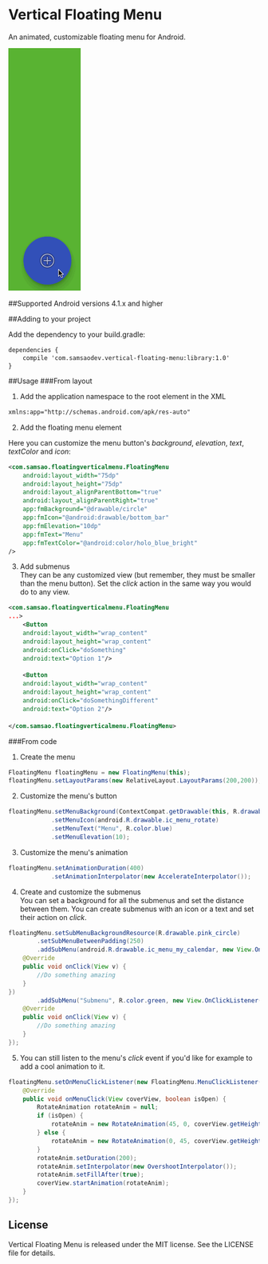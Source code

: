 # Vertical Floating Menu
An animated, customizable floating menu for Android.

![Menu action](/assets/CheckThisOut.gif)

##Supported Android versions
4.1.x and higher

##Adding to your project

Add the dependency to your build.gradle:

	dependencies {
		compile 'com.samsaodev.vertical-floating-menu:library:1.0'
	}

##Usage
###From layout
1) Add the application namespace to the root element in the XML

~~~xml
xmlns:app="http://schemas.android.com/apk/res-auto"
~~~

2) Add the floating menu element 
 
Here you can customize the menu button's *background*, *elevation*, *text*, *textColor* and *icon*:

~~~xml
<com.samsao.floatingverticalmenu.FloatingMenu
	android:layout_width="75dp"
	android:layout_height="75dp"
	android:layout_alignParentBottom="true"
	android:layout_alignParentRight="true"
	app:fmBackground="@drawable/circle"
	app:fmIcon="@android:drawable/bottom_bar"
	app:fmElevation="10dp"
	app:fmText="Menu"
	app:fmTextColor="@android:color/holo_blue_bright"
/>
~~~

3) Add submenus  
They can be any customized view (but remember, they must be smaller than the menu button). Set the *click* action in the same way you would do to any view. 

~~~xml
<com.samsao.floatingverticalmenu.FloatingMenu
...>
	<Button
	android:layout_width="wrap_content"
	android:layout_height="wrap_content"
	android:onClick="doSomething"
	android:text="Option 1"/>

	<Button
	android:layout_width="wrap_content"
	android:layout_height="wrap_content"
	android:onClick="doSomethingDifferent"
	android:text="Option 2"/>

</com.samsao.floatingverticalmenu.FloatingMenu>
~~~

###From code
1) Create the menu

~~~java
FloatingMenu floatingMenu = new FloatingMenu(this);
floatingMenu.setLayoutParams(new RelativeLayout.LayoutParams(200,200));
~~~
	
	
2) Customize the menu's button

~~~java
floatingMenu.setMenuBackground(ContextCompat.getDrawable(this, R.drawable.pink_circle))
			.setMenuIcon(android.R.drawable.ic_menu_rotate)
          	.setMenuText("Menu", R.color.blue)
          	.setMenuElevation(10);
~~~

3) Customize the menu's animation

~~~java
floatingMenu.setAnimationDuration(400)
			.setAnimationInterpolator(new AccelerateInterpolator());
~~~

4) Create and customize the submenus  
You can set a background for all the submenus and set the distance between them. You can create submenus with an icon or a text and set their action on *click*.

~~~java
floatingMenu.setSubMenuBackgroundResource(R.drawable.pink_circle)
        .setSubMenuBetweenPadding(250)
        .addSubMenu(android.R.drawable.ic_menu_my_calendar, new View.OnClickListener() {
    @Override
    public void onClick(View v) {
        //Do something amazing
    }
})
        .addSubMenu("Submenu", R.color.green, new View.OnClickListener() {
    @Override
    public void onClick(View v) {
        //Do something amazing
    }
});
~~~

5) You can still listen to the menu's *click* event if you'd like for example to add a cool animation to it.

~~~java
floatingMenu.setOnMenuClickListener(new FloatingMenu.MenuClickListener() {
    @Override
    public void onMenuClick(View coverView, boolean isOpen) {
        RotateAnimation rotateAnim = null;
        if (isOpen) {
            rotateAnim = new RotateAnimation(45, 0, coverView.getHeight() / 2, coverView.getWidth() / 2);
        } else {
            rotateAnim = new RotateAnimation(0, 45, coverView.getHeight() / 2, coverView.getWidth() / 2);
        }
        rotateAnim.setDuration(200);
        rotateAnim.setInterpolator(new OvershootInterpolator());
        rotateAnim.setFillAfter(true);
        coverView.startAnimation(rotateAnim);
    }
});
~~~


## License

Vertical Floating Menu is released under the MIT license. See the LICENSE file for details.